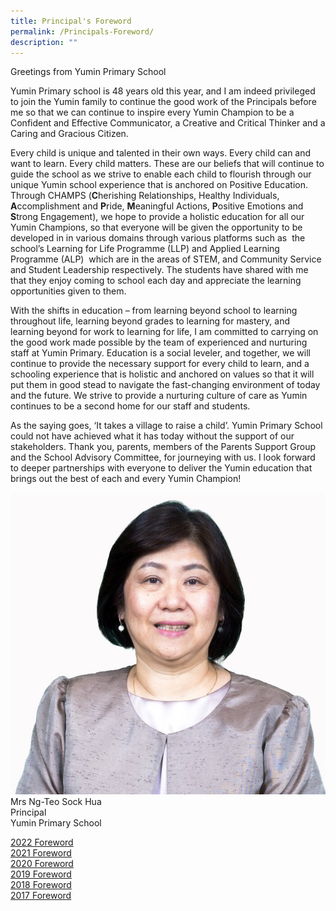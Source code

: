 ```yaml
---
title: Principal's Foreword
permalink: /Principals-Foreword/
description: ""
---
```

Greetings from Yumin Primary School

Yumin Primary school is 48 years old this year, and I am indeed privileged to join the Yumin family to continue the good work of the Principals before me so that we can continue to inspire every Yumin Champion to be a Confident and Effective Communicator, a Creative and Critical Thinker and a Caring and Gracious Citizen.

Every child is unique and talented in their own ways. Every child can and want to learn. Every child matters. These are our beliefs that will continue to guide the school as we strive to enable each child to flourish through our unique Yumin school experience that is anchored on Positive Education. Through CHAMPS (**C**herishing Relationships, Healthy Individuals, **A**ccomplishment and **P**ride, **M**eaningful Actions, **P**ositive Emotions and **S**trong Engagement), we hope to provide a holistic education for all our Yumin Champions, so that everyone will be given the opportunity to be developed in in various domains through various platforms such as &nbsp;the school’s Learning for Life Programme (LLP) and Applied Learning Programme (ALP)&nbsp; which are in the areas of STEM, and Community Service and Student Leadership respectively. The students have shared with me that they enjoy coming to school each day and appreciate the learning opportunities given to them.

With the shifts in education – from learning beyond school to learning throughout life, learning beyond grades to learning for mastery, and learning beyond for work to learning for life, I am committed to carrying on the good work made possible by the team of experienced and nurturing staff at Yumin Primary. Education is a social leveler, and together, we will continue to provide the necessary support for every child to learn, and a schooling experience that is holistic and anchored on values so that it will put them in good stead to navigate the fast-changing environment of today and the future. We strive to provide a nurturing culture of care as Yumin continues to be a second home for our staff and students.

As the saying goes, ‘It takes a village to raise a child’. Yumin Primary School could not have achieved what it has today without the support of our stakeholders. Thank you, parents, members of the Parents Support Group and the School Advisory Committee, for journeying with us. I look forward to deeper partnerships with everyone to deliver the Yumin education that brings out the best of each and every Yumin Champion!

  

![](/images/rsz_1mrs_ng-teo_sock_hua_for_website_v2.jpg)
Mrs Ng-Teo Sock Hua <br>
Principal  
Yumin Primary School

[2022 Foreword](/files/2022%20foreword.pdf)<br>
[2021 Foreword](/files/2021%20Principals%20Foreword.pdf)<br>
[2020 Foreword](/files/2020%20Foreword.pdf)<br>
[2019 Foreword](/files/2019%20Forward.pdf)<br>
[2018 Foreword](/files/2018%20Foreword.pdf)<br>
[2017 Foreword](/files/2017%20Foreword.pdf)